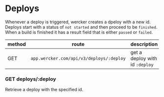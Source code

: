# Deploys
Whenever a deploy is triggered, wercker creates a dpeloy with a new id. Deploys
start with a status of `not started` and then proceed to be `finished`. When a
build is finished it has a result field that is either `passed` or `failed`.

| method | route                                    | description |
| ------ | -----                                    | ----------- |
| GET    | `app.wercker.com/api/v3/deploys/:deploy` | get a deploy with id `:deploy`

### GET deploys/:deploy
Retrieve a deploy with the specified id.
